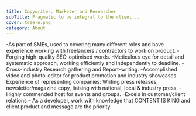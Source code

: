 ```yaml
---
title: Copywriter, Marketer and Researcher
subTitle: Pragmatic to be integral to the client...
cover: tree-n.png
category: About
---
```

-As part of SMEs, used to covering many different roles and have experience working with freelancers / contractors to work on product.
-Forging high-quality SEO-optimised words.
-Meticulous eye for detail and systematic approach, working efficiently and independently to deadline.
-Cross-industry Research gathering and Report-writing. -Accomplished video and photo-editor for product promotion and industry showcases. -Experience of representing companies: Writing press releases, newsletter/magazine copy, liaising with national, local & industry press. -Highly commended host for events and groups. -Excels in customer/client relations – As a developer, work with knowledge that CONTENT IS KING and client product and message are the priority.